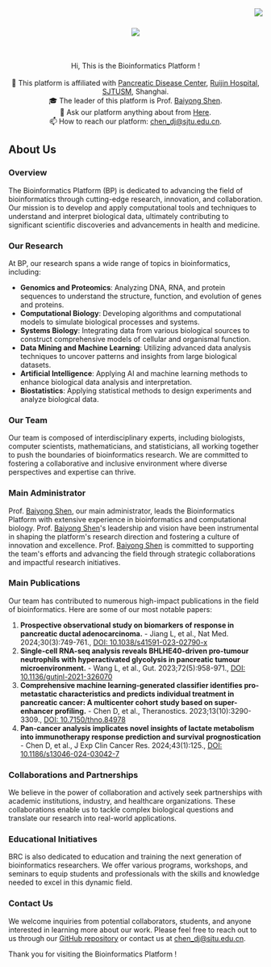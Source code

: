 <img align="right" src="https://visitor-badge.laobi.icu/badge?page_id=byshenlab..github">

<h1 align="center">
  <a href="https://git.io/typing-svg">
    <img src="https://readme-typing-svg.herokuapp.com?font=Libre+Baskerville&duration=3500&pause=500&center=true&vCenter=true&random=false&width=520&lines=This+is+the+Bioinformatics+Platform+in+Shen+Lab+%F0%9F%91%A8%E2%80%8D%E2%9A%95%EF%B8%8F%E2%80%8D;Nice+to+meet+you+%F0%9F%98%80;Feel+free+to+contact+us+%F0%9F%92%95">
  </a>
</h1>


<br>
<p align="center">
  Hi, This is the Bioinformatics Platform !
  <br>
  <br>
  🔬 This platform is affiliated with <a href="https://www.rjh.com.cn/2018RJPortal/doc/2023/11/17/65755.shtml" title="Issues">Pancreatic Disease Center</a>, <a href="http://www.rjh.com.cn" title="Issues">Ruijin Hospital</a>,  <a href="https://www.shsmu.edu.cn/english/" title="Issues">SJTUSM</a>, Shanghai.  
  <br>
  🎓 The leader of this platform is Prof. <a href="https://baike.baidu.com/item/%E6%B2%88%E6%9F%8F%E7%94%A8/3067940" title="Issues">Baiyong Shen</a>.
  <br>
  💬 Ask our platform anything about from <a href="https://github.com/orgs/byshenlab/discussions" title="Issues">Here</a>.
  <br>
  📫 How to reach our platform: <a href="mailto: chen_dj@sjtu.edu.com">chen_dj@sjtu.edu.cn</a>.
</p>

## About Us


### Overview
The Bioinformatics Platform (BP) is dedicated to advancing the field of bioinformatics through cutting-edge research, innovation, and collaboration. Our mission is to develop and apply computational tools and techniques to understand and interpret biological data, ultimately contributing to significant scientific discoveries and advancements in health and medicine.

### Our Research
At BP, our research spans a wide range of topics in bioinformatics, including:

- **Genomics and Proteomics**: Analyzing DNA, RNA, and protein sequences to understand the structure, function, and evolution of genes and proteins.
- **Computational Biology**: Developing algorithms and computational models to simulate biological processes and systems.
- **Systems Biology**: Integrating data from various biological sources to construct comprehensive models of cellular and organismal function.
- **Data Mining and Machine Learning**: Utilizing advanced data analysis techniques to uncover patterns and insights from large biological datasets.
- **Artificial Intelligence**: Applying AI and machine learning methods to enhance biological data analysis and interpretation.
- **Biostatistics**: Applying statistical methods to design experiments and analyze biological data.

### Our Team
Our team is composed of interdisciplinary experts, including biologists, computer scientists, mathematicians, and statisticians, all working together to push the boundaries of bioinformatics research. We are committed to fostering a collaborative and inclusive environment where diverse perspectives and expertise can thrive.

### Main Administrator
Prof. [Baiyong Shen](https://baike.baidu.com/item/%E6%B2%88%E6%9F%8F%E7%94%A8/3067940), our main administrator, leads the Bioinformatics Platform with extensive experience in bioinformatics and computational biology. Prof. [Baiyong Shen](https://baike.baidu.com/item/%E6%B2%88%E6%9F%8F%E7%94%A8/3067940)'s leadership and vision have been instrumental in shaping the platform's research direction and fostering a culture of innovation and excellence. Prof. [Baiyong Shen](https://baike.baidu.com/item/%E6%B2%88%E6%9F%8F%E7%94%A8/3067940) is committed to supporting the team's efforts and advancing the field through strategic collaborations and impactful research initiatives.

### Main Publications
Our team has contributed to numerous high-impact publications in the field of bioinformatics. Here are some of our most notable papers:

1. **Prospective observational study on biomarkers of response in pancreatic ductal adenocarcinoma.** - Jiang L, et al., Nat Med. 2024;30(3):749-761., [DOI: 10.1038/s41591-023-02790-x](https://www.nature.com/articles/s41591-023-02790-x)
2. **Single-cell RNA-seq analysis reveals BHLHE40-driven pro-tumour neutrophils with hyperactivated glycolysis in pancreatic tumour microenvironment.** - Wang L, et al., Gut. 2023;72(5):958-971., [DOI: 10.1136/gutjnl-2021-326070](https://gut.bmj.com/content/72/5/958.long)
3. **Comprehensive machine learning-generated classifier identifies pro-metastatic characteristics and predicts individual treatment in pancreatic cancer: A multicenter cohort study based on super-enhancer profiling.** - Chen D, et al., Theranostics. 2023;13(10):3290-3309., [DOI: 10.7150/thno.84978](https://www.thno.org/v13p3290.htm)
4. **Pan-cancer analysis implicates novel insights of lactate metabolism into immunotherapy response prediction and survival prognostication** - Chen D, et al., J Exp Clin Cancer Res. 2024;43(1):125., [DOI: 10.1186/s13046-024-03042-7](https://jeccr.biomedcentral.com/articles/10.1186/s13046-024-03042-7)

### Collaborations and Partnerships
We believe in the power of collaboration and actively seek partnerships with academic institutions, industry, and healthcare organizations. These collaborations enable us to tackle complex biological questions and translate our research into real-world applications.

### Educational Initiatives
BRC is also dedicated to education and training the next generation of bioinformatics researchers. We offer various programs, workshops, and seminars to equip students and professionals with the skills and knowledge needed to excel in this dynamic field.

### Contact Us
We welcome inquiries from potential collaborators, students, and anyone interested in learning more about our work. Please feel free to reach out to us through our [GitHub repository](https://github.com/byshenlab) or contact us at [chen_dj@sjtu.edu.cn](mailto:chen_dj@sjtu.edu.cn).

Thank you for visiting the Bioinformatics Platform !


